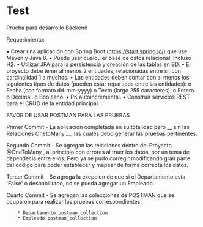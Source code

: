 # Test

Prueba para desarrollo Backend

Requerimiento:

• Crear una aplicación con Spring Boot (https://start.spring.io/) que use Maven y Java 8. 
• Puede usar cualquier base de datos relacional, incluso H2. 
• Utilizar JPA para la persistencia y creación de las tablas en BD. 
• El proyecto debe tener al menos 2 entidades, relacionadas entre sí, con cardinalidad 1 a muchos. 
• Las entidades deben contar con al menos los siguientes tipos de datos (pueden estar repartidos entre las entidades): o Fecha (con formato dd-mm-yyyy) o Texto (largo 255 caracteres). o Entero. o Decimal. o Booleano. 
• PK autoincremental.
• Construir servicios REST para el CRUD de la entidad principal.
 
FAVOR DE USAR POSTMAN PARA LAS PRUEBAS

Primer Commit - La aplicacion completada en su totalidad pero __ sin las Relaciones OnetoMany __, las cuales debo generar las pruebas pertinentes.

Segundo Commit - Se agregan las relaciones dentro del Proyecto @OneToMany , al principio con errores al traer los datos, por un tema de dependecia entre ellos. Pero ya se pudo corregir modificando
					gran parte del codigo para poder establecer y mapear de forma correcta los datos.

Tercer Commit - Se agrega la exepcion de que si el Departamento esta 'False' o deshabilitado, no se pueda agregar un Empleado.

Cuarto Commit - Se agregan las colecciones de POSTMAN que se ocuparon para realizar las pruebas correspondientes:

		* Departamento.postman_collection
		* Empleado.postman_collection
